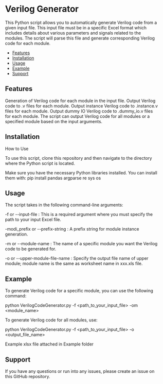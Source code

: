 # Verilog Generator

This Python script allows you to automatically generate Verilog code from a given input file. This input file must be in a specific Excel format which includes details about various parameters and signals related to the modules. The script will parse this file and generate corresponding Verilog code for each module.

- [Features](#features)
- [Installation](#installation)
- [Usage](#usage)
- [Example](#example)
- [Support](#support)


## Features

Generation of Verilog code for each module in the input file.
Output Verilog code to .v files for each module.
Output instance Verilog code to .instance.v files for each module.
Output dummy IO Verilog code to .dummy_io.v files for each module.
The script can output Verilog code for all modules or a specified module based on the input arguments.

## Installation

How to Use

To use this script, clone this repository and then navigate to the directory where the Python script is located.

Make sure you have the necessary Python libraries installed. You can install them with:
pip install pandas argparse re sys os

## Usage

The script takes in the following command-line arguments:

-f or --input-file : This is a required argument where you must specify the path to your input Excel file.

-modi_prefix or --prefix-string : A prefix string for module instance generation.

-m or --module-name : The name of a specific module you want the Verilog code to be generated for.

-o or --upper-module-file-name : Specify the output file name of upper module; module name is the same as worksheet name in xxx.xls file.

## Example

To generate Verilog code for a specific module, you can use the following command:

python VerilogCodeGenerator.py -f <path_to_your_input_file> -om <module_name>

To generate Verilog code for all modules, use:

python VerilogCodeGenerator.py -f <path_to_your_input_file> -o <output_file_name>

Example xlsx file attached in Example folder

## Support

If you have any questions or run into any issues, please create an issue on this GitHub repository.
